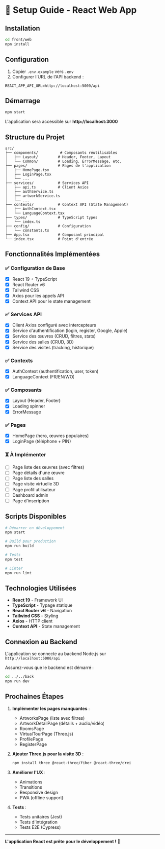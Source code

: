 # 🚀 Setup Guide - React Web App

## Installation

```bash
cd front/web
npm install
```

## Configuration

1. Copier `.env.example` vers `.env`
2. Configurer l'URL de l'API backend :
```env
REACT_APP_API_URL=http://localhost:5000/api
```

## Démarrage

```bash
npm start
```

L'application sera accessible sur **http://localhost:3000**

## Structure du Projet

```
src/
├── components/          # Composants réutilisables
│   ├── Layout/         # Header, Footer, Layout
│   └── Common/         # Loading, ErrorMessage, etc.
├── pages/              # Pages de l'application
│   ├── HomePage.tsx
│   ├── LoginPage.tsx
│   └── ...
├── services/           # Services API
│   ├── api.ts          # Client Axios
│   ├── authService.ts
│   ├── artworkService.ts
│   └── ...
├── contexts/           # Context API (State Management)
│   ├── AuthContext.tsx
│   └── LanguageContext.tsx
├── types/              # TypeScript types
│   └── index.ts
├── config/             # Configuration
│   └── constants.ts
├── App.tsx             # Composant principal
└── index.tsx           # Point d'entrée
```

## Fonctionnalités Implémentées

### ✅ Configuration de Base
- [x] React 19 + TypeScript
- [x] React Router v6
- [x] Tailwind CSS
- [x] Axios pour les appels API
- [x] Context API pour le state management

### ✅ Services API
- [x] Client Axios configuré avec intercepteurs
- [x] Service d'authentification (login, register, Google, Apple)
- [x] Service des œuvres (CRUD, filtres, stats)
- [x] Service des salles (CRUD, 3D)
- [x] Service des visites (tracking, historique)

### ✅ Contexts
- [x] AuthContext (authentification, user, token)
- [x] LanguageContext (FR/EN/WO)

### ✅ Composants
- [x] Layout (Header, Footer)
- [x] Loading spinner
- [x] ErrorMessage

### ✅ Pages
- [x] HomePage (hero, œuvres populaires)
- [x] LoginPage (téléphone + PIN)

### ⏳ À Implémenter
- [ ] Page liste des œuvres (avec filtres)
- [ ] Page détails d'une œuvre
- [ ] Page liste des salles
- [ ] Page visite virtuelle 3D
- [ ] Page profil utilisateur
- [ ] Dashboard admin
- [ ] Page d'inscription

## Scripts Disponibles

```bash
# Démarrer en développement
npm start

# Build pour production
npm run build

# Tests
npm test

# Linter
npm run lint
```

## Technologies Utilisées

- **React 19** - Framework UI
- **TypeScript** - Typage statique
- **React Router v6** - Navigation
- **Tailwind CSS** - Styling
- **Axios** - HTTP client
- **Context API** - State management

## Connexion au Backend

L'application se connecte au backend Node.js sur `http://localhost:5000/api`

Assurez-vous que le backend est démarré :
```bash
cd ../../back
npm run dev
```

## Prochaines Étapes

1. **Implémenter les pages manquantes** :
   - ArtworksPage (liste avec filtres)
   - ArtworkDetailPage (détails + audio/vidéo)
   - RoomsPage
   - VirtualTourPage (Three.js)
   - ProfilePage
   - RegisterPage

2. **Ajouter Three.js pour la visite 3D** :
   ```bash
   npm install three @react-three/fiber @react-three/drei
   ```

3. **Améliorer l'UX** :
   - Animations
   - Transitions
   - Responsive design
   - PWA (offline support)

4. **Tests** :
   - Tests unitaires (Jest)
   - Tests d'intégration
   - Tests E2E (Cypress)

---

**L'application React est prête pour le développement ! 🎉**
